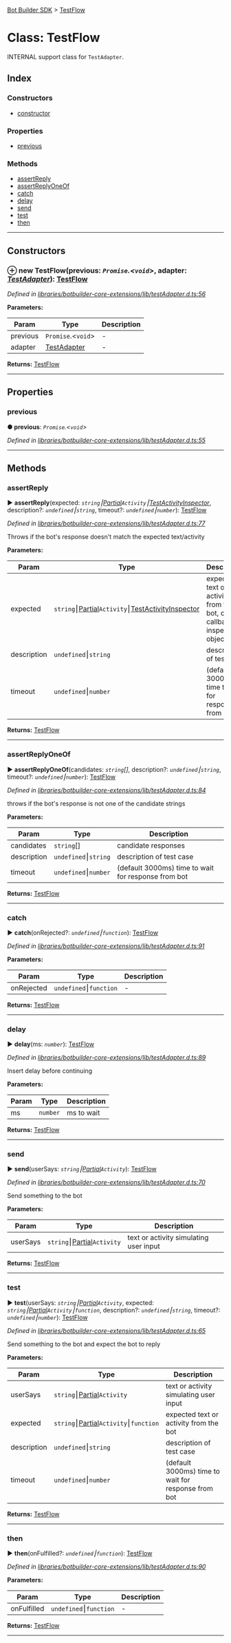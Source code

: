 [Bot Builder SDK](../README.md) > [TestFlow](../classes/botbuilder.testflow.md)



# Class: TestFlow


INTERNAL support class for `TestAdapter`.

## Index

### Constructors

* [constructor](botbuilder.testflow.md#constructor)


### Properties

* [previous](botbuilder.testflow.md#previous)


### Methods

* [assertReply](botbuilder.testflow.md#assertreply)
* [assertReplyOneOf](botbuilder.testflow.md#assertreplyoneof)
* [catch](botbuilder.testflow.md#catch)
* [delay](botbuilder.testflow.md#delay)
* [send](botbuilder.testflow.md#send)
* [test](botbuilder.testflow.md#test)
* [then](botbuilder.testflow.md#then)



---
## Constructors
<a id="constructor"></a>


### ⊕ **new TestFlow**(previous: *`Promise`.<`void`>*, adapter: *[TestAdapter](botbuilder.testadapter.md)*): [TestFlow](botbuilder.testflow.md)


*Defined in [libraries/botbuilder-core-extensions/lib/testAdapter.d.ts:56](https://github.com/Microsoft/botbuilder-js/blob/b68a82a/libraries/botbuilder-core-extensions/lib/testAdapter.d.ts#L56)*



**Parameters:**

| Param | Type | Description |
| ------ | ------ | ------ |
| previous | `Promise`.<`void`>   |  - |
| adapter | [TestAdapter](botbuilder.testadapter.md)   |  - |





**Returns:** [TestFlow](botbuilder.testflow.md)

---


## Properties
<a id="previous"></a>

###  previous

**●  previous**:  *`Promise`.<`void`>* 

*Defined in [libraries/botbuilder-core-extensions/lib/testAdapter.d.ts:55](https://github.com/Microsoft/botbuilder-js/blob/b68a82a/libraries/botbuilder-core-extensions/lib/testAdapter.d.ts#L55)*





___


## Methods
<a id="assertreply"></a>

###  assertReply

► **assertReply**(expected: *`string`⎮[Partial]()`Activity`⎮[TestActivityInspector](../#testactivityinspector)*, description?: *`undefined`⎮`string`*, timeout?: *`undefined`⎮`number`*): [TestFlow](botbuilder.testflow.md)



*Defined in [libraries/botbuilder-core-extensions/lib/testAdapter.d.ts:77](https://github.com/Microsoft/botbuilder-js/blob/b68a82a/libraries/botbuilder-core-extensions/lib/testAdapter.d.ts#L77)*



Throws if the bot's response doesn't match the expected text/activity


**Parameters:**

| Param | Type | Description |
| ------ | ------ | ------ |
| expected | `string`⎮[Partial]()`Activity`⎮[TestActivityInspector](../#testactivityinspector)   |  expected text or activity from the bot, or callback to inspect object |
| description | `undefined`⎮`string`   |  description of test case |
| timeout | `undefined`⎮`number`   |  (default 3000ms) time to wait for response from bot |





**Returns:** [TestFlow](botbuilder.testflow.md)





___

<a id="assertreplyoneof"></a>

###  assertReplyOneOf

► **assertReplyOneOf**(candidates: *`string`[]*, description?: *`undefined`⎮`string`*, timeout?: *`undefined`⎮`number`*): [TestFlow](botbuilder.testflow.md)



*Defined in [libraries/botbuilder-core-extensions/lib/testAdapter.d.ts:84](https://github.com/Microsoft/botbuilder-js/blob/b68a82a/libraries/botbuilder-core-extensions/lib/testAdapter.d.ts#L84)*



throws if the bot's response is not one of the candidate strings


**Parameters:**

| Param | Type | Description |
| ------ | ------ | ------ |
| candidates | `string`[]   |  candidate responses |
| description | `undefined`⎮`string`   |  description of test case |
| timeout | `undefined`⎮`number`   |  (default 3000ms) time to wait for response from bot |





**Returns:** [TestFlow](botbuilder.testflow.md)





___

<a id="catch"></a>

###  catch

► **catch**(onRejected?: *`undefined`⎮`function`*): [TestFlow](botbuilder.testflow.md)



*Defined in [libraries/botbuilder-core-extensions/lib/testAdapter.d.ts:91](https://github.com/Microsoft/botbuilder-js/blob/b68a82a/libraries/botbuilder-core-extensions/lib/testAdapter.d.ts#L91)*



**Parameters:**

| Param | Type | Description |
| ------ | ------ | ------ |
| onRejected | `undefined`⎮`function`   |  - |





**Returns:** [TestFlow](botbuilder.testflow.md)





___

<a id="delay"></a>

###  delay

► **delay**(ms: *`number`*): [TestFlow](botbuilder.testflow.md)



*Defined in [libraries/botbuilder-core-extensions/lib/testAdapter.d.ts:89](https://github.com/Microsoft/botbuilder-js/blob/b68a82a/libraries/botbuilder-core-extensions/lib/testAdapter.d.ts#L89)*



Insert delay before continuing


**Parameters:**

| Param | Type | Description |
| ------ | ------ | ------ |
| ms | `number`   |  ms to wait |





**Returns:** [TestFlow](botbuilder.testflow.md)





___

<a id="send"></a>

###  send

► **send**(userSays: *`string`⎮[Partial]()`Activity`*): [TestFlow](botbuilder.testflow.md)



*Defined in [libraries/botbuilder-core-extensions/lib/testAdapter.d.ts:70](https://github.com/Microsoft/botbuilder-js/blob/b68a82a/libraries/botbuilder-core-extensions/lib/testAdapter.d.ts#L70)*



Send something to the bot


**Parameters:**

| Param | Type | Description |
| ------ | ------ | ------ |
| userSays | `string`⎮[Partial]()`Activity`   |  text or activity simulating user input |





**Returns:** [TestFlow](botbuilder.testflow.md)





___

<a id="test"></a>

###  test

► **test**(userSays: *`string`⎮[Partial]()`Activity`*, expected: *`string`⎮[Partial]()`Activity`⎮`function`*, description?: *`undefined`⎮`string`*, timeout?: *`undefined`⎮`number`*): [TestFlow](botbuilder.testflow.md)



*Defined in [libraries/botbuilder-core-extensions/lib/testAdapter.d.ts:65](https://github.com/Microsoft/botbuilder-js/blob/b68a82a/libraries/botbuilder-core-extensions/lib/testAdapter.d.ts#L65)*



Send something to the bot and expect the bot to reply


**Parameters:**

| Param | Type | Description |
| ------ | ------ | ------ |
| userSays | `string`⎮[Partial]()`Activity`   |  text or activity simulating user input |
| expected | `string`⎮[Partial]()`Activity`⎮`function`   |  expected text or activity from the bot |
| description | `undefined`⎮`string`   |  description of test case |
| timeout | `undefined`⎮`number`   |  (default 3000ms) time to wait for response from bot |





**Returns:** [TestFlow](botbuilder.testflow.md)





___

<a id="then"></a>

###  then

► **then**(onFulfilled?: *`undefined`⎮`function`*): [TestFlow](botbuilder.testflow.md)



*Defined in [libraries/botbuilder-core-extensions/lib/testAdapter.d.ts:90](https://github.com/Microsoft/botbuilder-js/blob/b68a82a/libraries/botbuilder-core-extensions/lib/testAdapter.d.ts#L90)*



**Parameters:**

| Param | Type | Description |
| ------ | ------ | ------ |
| onFulfilled | `undefined`⎮`function`   |  - |





**Returns:** [TestFlow](botbuilder.testflow.md)





___


